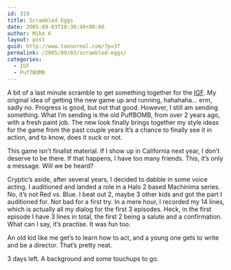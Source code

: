 ```yaml
---
id: 319
title: Scrambled Eggs
date: 2005-09-03T10:30:48+00:00
author: Mike K
layout: post
guid: http://www.toonormal.com/?p=37
permalink: /2005/09/03/scrambled-eggs/
categories:
  - IGF
  - PuffBOMB
---
```

A bit of a last minute scramble to get something together for the [IGF](http://www.igf.com). My original idea of getting the new game up and running, hahahaha&#8230; erm, sadly no. Progress is good, but not that good. However, I still am sending something. What I&#8217;m sending is the old PuffBOMB, from over 2 years ago, with a fresh paint job. The new look finally brings together my style ideas for the game from the past couple years It&#8217;s a chance to finally see it in action, and to know, does it suck or not.

This game isn&#8217;t finalist material. If I show up in California next year, I don&#8217;t deserve to be there. If that happens, I have too many friends. This, it&#8217;s only a message. Will we be heard?

Cryptic&#8217;s aside, after several years, I decided to dabble in some voice acting. I auditioned and landed a role in a Halo 2 based Machinima series. No, it&#8217;s not Red vs. Blue. I beat out 2, maybe 3 other kids and got the part I auditioned for. Not bad for a first try. In a mere hour, I recorded my 14 lines, which is actually all my dialog for the first 3 episodes. Heck, in the first episode I have 3 lines in total, the first 2 being a salute and a confirmation. What can I say, it&#8217;s practise. It was fun too.

An old kid like me get&#8217;s to learn how to act, and a young one gets to write and be a director. That&#8217;s pretty neat.

3 days left. A background and some touchups to go.